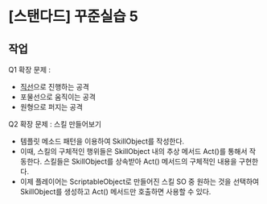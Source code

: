 # [스탠다드] 꾸준실습 5

## 작업
Q1 확장 문제 : 
- [직선](./Assets/Scripts/RangedAttacks/LinearAttack.cs)으로 진행하는 공격
- 포물선으로 움직이는 공격
- 원형으로 퍼지는 공격

Q2 확장 문제 : 스킬 만들어보기
- 템플릿 메소드 패턴을 이용하여 SkillObject를 작성한다.
- 이때, 스킬의 구체적인 행위들은 SkillObject 내의 추상 메서드 Act()를 통해서 작동한다.
    스킬들은 SkillObject를 상속받아 Act() 메서드의 구체적인 내용을 구현한다.
- 이제 플레이어는 ScriptableObject로 만들어진 스킬 SO 중 원하는 것을 선택하여
    SkillObject를 생성하고 Act() 메서드만 호출하면 사용할 수 있다.
